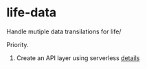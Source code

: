 # life-data

Handle mutiple data transilations for life/ 

Priority. 
1. Create an API layer using serverless [details](https://github.com/coronasafe/life/issues/231)
